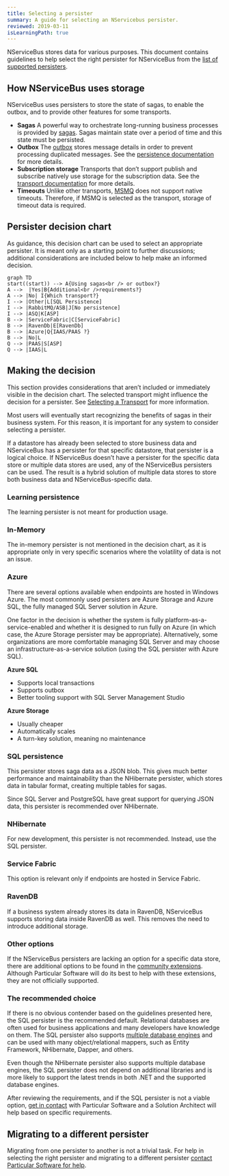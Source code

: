 ```yaml
---
title: Selecting a persister
summary: A guide for selecting an NServicebus persister.
reviewed: 2019-03-11
isLearningPath: true
---
```


NServiceBus stores data for various purposes. This document contains guidelines to help select the right persister for NServiceBus from the [list of supported persisters](/persistence/#supported-persisters).

## How NServiceBus uses storage

NServiceBus uses persisters to store the state of sagas, to enable the outbox, and to provide other features for some transports.

- **Sagas**
  A powerful way to orchestrate long-running business processes is provided by [sagas](/nservicebus/sagas/). Sagas maintain state over a period of time and this state must be persisted.
- **Outbox**
  The [outbox](/nservicebus/outbox/) stores message details in order to prevent processing duplicated messages. See the [persistence documentation](/nservicebus/outbox/#persistence) for more details.
- **Subscription storage**
  Transports that don’t support publish and subscribe natively use storage for the subscription data. See the [transport documentation](/transports/) for more details.
- **Timeouts**
  Unlike other transports, [MSMQ](/transports/msmq/) does not support native timeouts. Therefore, if MSMQ is selected as the transport, storage of timeout data is required.

## Persister decision chart

As guidance, this decision chart can be used to select an appropriate persister. It is meant only as a starting point to further discussions; additional considerations are included below to help make an informed decision.

```mermaid
graph TD
start((start)) --> A{Using sagas<br /> or outbox?}
A -->  |Yes|B{Additional<br />requirements?}
A --> |No| I{Which transport?}
I --> |Other|L[SQL Persistence]
I --> |RabbitMQ/ASB|J[No persistence]
I --> |ASQ|K[ASP]
B --> |ServiceFabric|C[ServiceFabric]
B --> |RavenDb|E[RavenDb]
B --> |Azure|Q{IAAS/PAAS ?}
B --> |No|L
Q --> |PAAS|S[ASP]
Q --> |IAAS|L
```
## Making the decision

This section provides considerations that aren’t included or immediately visible in the decision chart. The selected transport might influence the decision for a persister. See [Selecting a Transport](/transports/selecting.md) for more information.

Most users will eventually start recognizing the benefits of sagas in their business system. For this reason, it is important for any system to consider selecting a persister.

If a datastore has already been selected to store business data and NServiceBus has a persister for that specific datastore, that persister is a logical choice. If NServiceBus doesn’t have a persister for the specific data store or multiple data stores are used, any of the NServiceBus persisters can be used. The result is a hybrid solution of multiple data stores to store both business data and NServiceBus-specific data.

### Learning persistence

The learning persister is not meant for production usage.

### In-Memory

The in-memory persister is not mentioned in the decision chart, as it is appropriate only in very specific scenarios where the volatility of data is not an issue. 

### Azure

There are several options available when endpoints are hosted in Windows Azure. The most commonly used persisters are Azure Storage and Azure SQL, the fully managed SQL Server solution in Azure.

One factor in the decision is whether the system is fully platform-as-a-service-enabled and whether it is designed to run fully on Azure (in which case, the Azure Storage persister may be appropriate). Alternatively, some organizations are more comfortable managing SQL Server and may choose an infrastructure-as-a-service solution (using the SQL persister with Azure SQL).

**Azure SQL**

- Supports local transactions
- Supports outbox
- Better tooling support with SQL Server Management Studio

**Azure Storage**

- Usually cheaper
- Automatically scales
- A turn-key solution, meaning no maintenance

### SQL persistence

This persister stores saga data as a JSON blob. This gives much better performance and maintainability than the NHibernate persister, which stores data in tabular format, creating multiple tables for sagas.

Since SQL Server and PostgreSQL have great support for querying JSON data, this persister is recommended over NHibernate.

### NHibernate

For new development, this persister is not recommended. Instead, use the SQL persister.

### Service Fabric

This option is relevant only if endpoints are hosted in Service Fabric.

### RavenDB

If a business system already stores its data in RavenDB, NServiceBus supports storing data inside RavenDB as well. This removes the need to introduce additional storage.

### Other options

If the NServiceBus persisters are lacking an option for a specific data store, there are additional options to be found in the [community extensions](/components/#persisters). Although Particular Software will do its best to help with these extensions, they are not officially supported.

### The recommended choice

If there is no obvious contender based on the guidelines presented here, the SQL persister is the recommended default. Relational databases are often used for business applications and many developers have knowledge on them. The SQL persister also supports [multiple database engines](/persistence/sql/#supported-sql-implementations) and can be used with many object/relational mappers, such as Entity Framework, NHibernate, Dapper, and others.

Even though the NHibernate persister also supports multiple database engines, the SQL persister does not depend on additional libraries and is more likely to support the latest trends in both .NET and the supported database engines.

After reviewing the requirements, and if the SQL persister is not a viable option, [get in contact](https://particular.net/support) with Particular Software and a Solution Architect will help based on specific requirements.

## Migrating to a different persister

Migrating from one persister to another is not a trivial task. For help in selecting the right persister and migrating to a different persister [contact Particular Software for help](https://particular.net/support).
